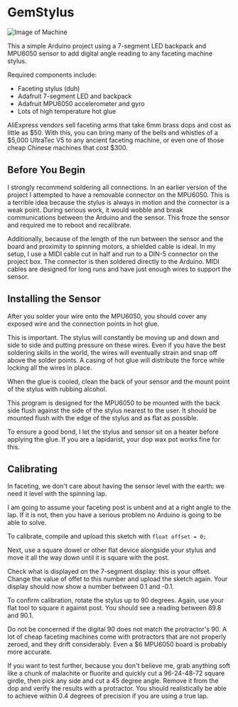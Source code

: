 # GemStylus

![Image of Machine](https://github.com/sobodash/gemstylus/blob/master/machine.jpg?raw=true)

This a simple Arduino project using a 7-segment LED backpack and MPU6050 sensor
to add digital angle reading to any faceting machine stylus.

Required components include:

  * Faceting stylus (duh)
  * Adafruit 7-segment LED and backpack
  * Adafruit MPU6050 accelerometer and gyro
  * Lots of high temperature hot glue

AliExpress vendors sell faceting arms that take 6mm brass dops and cost as little as
$50. With this, you can bring many of the bells and whistles of a $5,000 UltraTec V5
to any ancient faceting machine, or even one of those cheap Chinese machines that
cost $300.


## Before You Begin

I strongly recommend soldering all connections. In an earlier version of the project
I attempted to have a removable connector on the MPU6050. This is a terrible idea because
the stylus is always in motion and the connector is a weak point. During serious work, it
would wobble and break communications between the Arduino and the sensor. This froze the
sensor and required me to reboot and recalibrate.

Additionally, because of the length of the run between the sensor and the board and
proximity to spinning motors, a shielded cable is ideal. In my setup, I use a MIDI cable
cut in half and run to a DIN-5 connector on the project box. The connector is then
soldered directly to the Arduino. MIDI cables are designed for long runs and have just
enough wires to support the sensor.


## Installing the Sensor

After you solder your wire onto the MPU6050, you should cover any exposed wire and the
connection points in hot glue.

This is important. The stylus will constantly be moving up and down and side to side and
putting pressure on these wires. Even if you have the best soldering skills in the
world, the wires will eventually strain and snap off above the solder points. A casing
of hot glue will distribute the force while locking all the wires in place.

When the glue is cooled, clean the back of your sensor and the mount point of the stylus
with rubbing alcohol.

This program is designed for the MPU6050 to be mounted with the back side flush against
the side of the stylus nearest to the user. It should be mounted flush with the edge of
the stylus and as flat as possible.

To ensure a good bond, I let the stylus and sensor sit on a heater before applying
the glue. If you are a lapidarist, your dop wax pot works fine for this.


## Calibrating

In faceting, we don't care about having the sensor level with the earth: we need
it level with the spinning lap.

I am going to assume your faceting post is unbent and at a right angle to the lap.
If it is not, then you have a serious problem no Arduino is going to be able to solve.

To calibrate, compile and upload this sketch with `float offset = 0;`

Next, use a square dowel or other flat device alongside your stylus and move it all
the way down until it is square with the post.

Check what is displayed on the 7-segment display: this is your offset. Change the
value of offet to this number and upload the sketch again. Your display should now
show a number between 0.1 and -0.1.

To confirm calibration, rotate the stylus up to 90 degrees. Again, use your flat tool to
square it against post. You should see a reading between 89.8 and 90.1.

Do not be concerned if the digital 90 does not match the protractor's 90. A lot of
cheap faceting machines come with protractors that are not properly zeroed, and they
drift considerably. Even a $6 MPU6050 board is probably more accurate.

If you want to test further, because you don't believe me, grab anything soft like a
chunk of malachite or fluorite and quickly cut a 96-24-48-72 square girdle, then pick
any side and cut a 45 degree angle. Remove it from the dop and verify the results with
a protractor. You should realistically be able to achieve within 0.4 degrees of precision
if you are using a true lap.


